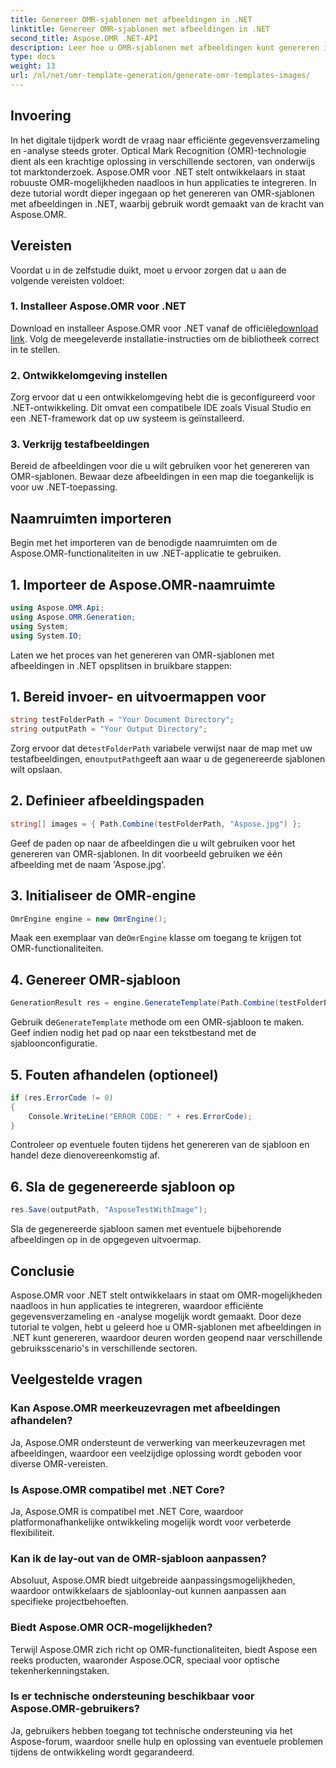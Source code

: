 ```yaml
---
title: Genereer OMR-sjablonen met afbeeldingen in .NET
linktitle: Genereer OMR-sjablonen met afbeeldingen in .NET
second_title: Aspose.OMR .NET-API
description: Leer hoe u OMR-sjablonen met afbeeldingen kunt genereren in .NET met behulp van Aspose.OMR voor efficiënte gegevensverzameling en -analyse. Begin vandaag!
type: docs
weight: 13
url: /nl/net/omr-template-generation/generate-omr-templates-images/
---
```

## Invoering
In het digitale tijdperk wordt de vraag naar efficiënte gegevensverzameling en -analyse steeds groter. Optical Mark Recognition (OMR)-technologie dient als een krachtige oplossing in verschillende sectoren, van onderwijs tot marktonderzoek. Aspose.OMR voor .NET stelt ontwikkelaars in staat robuuste OMR-mogelijkheden naadloos in hun applicaties te integreren. In deze tutorial wordt dieper ingegaan op het genereren van OMR-sjablonen met afbeeldingen in .NET, waarbij gebruik wordt gemaakt van de kracht van Aspose.OMR.
## Vereisten
Voordat u in de zelfstudie duikt, moet u ervoor zorgen dat u aan de volgende vereisten voldoet:
### 1. Installeer Aspose.OMR voor .NET
Download en installeer Aspose.OMR voor .NET vanaf de officiële[download link](https://releases.aspose.com/omr/net/). Volg de meegeleverde installatie-instructies om de bibliotheek correct in te stellen.
### 2. Ontwikkelomgeving instellen
Zorg ervoor dat u een ontwikkelomgeving hebt die is geconfigureerd voor .NET-ontwikkeling. Dit omvat een compatibele IDE zoals Visual Studio en een .NET-framework dat op uw systeem is geïnstalleerd.
### 3. Verkrijg testafbeeldingen
Bereid de afbeeldingen voor die u wilt gebruiken voor het genereren van OMR-sjablonen. Bewaar deze afbeeldingen in een map die toegankelijk is voor uw .NET-toepassing.
## Naamruimten importeren
Begin met het importeren van de benodigde naamruimten om de Aspose.OMR-functionaliteiten in uw .NET-applicatie te gebruiken.
## 1. Importeer de Aspose.OMR-naamruimte
```csharp
using Aspose.OMR.Api;
using Aspose.OMR.Generation;
using System;
using System.IO;
```
Laten we het proces van het genereren van OMR-sjablonen met afbeeldingen in .NET opsplitsen in bruikbare stappen:
## 1. Bereid invoer- en uitvoermappen voor
```csharp
string testFolderPath = "Your Document Directory";
string outputPath = "Your Output Directory";
```
 Zorg ervoor dat de`testFolderPath` variabele verwijst naar de map met uw testafbeeldingen, en`outputPath`geeft aan waar u de gegenereerde sjablonen wilt opslaan.
## 2. Definieer afbeeldingspaden
```csharp
string[] images = { Path.Combine(testFolderPath, "Aspose.jpg") };
```
Geef de paden op naar de afbeeldingen die u wilt gebruiken voor het genereren van OMR-sjablonen. In dit voorbeeld gebruiken we één afbeelding met de naam 'Aspose.jpg'.
## 3. Initialiseer de OMR-engine
```csharp
OmrEngine engine = new OmrEngine();
```
 Maak een exemplaar van de`OmrEngine` klasse om toegang te krijgen tot OMR-functionaliteiten.
## 4. Genereer OMR-sjabloon
```csharp
GenerationResult res = engine.GenerateTemplate(Path.Combine(testFolderPath, "AsposeTestWithImage.txt"), images);
```
 Gebruik de`GenerateTemplate` methode om een OMR-sjabloon te maken. Geef indien nodig het pad op naar een tekstbestand met de sjabloonconfiguratie.
## 5. Fouten afhandelen (optioneel)
```csharp
if (res.ErrorCode != 0)
{
    Console.WriteLine("ERROR CODE: " + res.ErrorCode);
}
```
Controleer op eventuele fouten tijdens het genereren van de sjabloon en handel deze dienovereenkomstig af.
## 6. Sla de gegenereerde sjabloon op
```csharp
res.Save(outputPath, "AsposeTestWithImage");
```
Sla de gegenereerde sjabloon samen met eventuele bijbehorende afbeeldingen op in de opgegeven uitvoermap.
## Conclusie
Aspose.OMR voor .NET stelt ontwikkelaars in staat om OMR-mogelijkheden naadloos in hun applicaties te integreren, waardoor efficiënte gegevensverzameling en -analyse mogelijk wordt gemaakt. Door deze tutorial te volgen, hebt u geleerd hoe u OMR-sjablonen met afbeeldingen in .NET kunt genereren, waardoor deuren worden geopend naar verschillende gebruiksscenario's in verschillende sectoren.
## Veelgestelde vragen
### Kan Aspose.OMR meerkeuzevragen met afbeeldingen afhandelen?
Ja, Aspose.OMR ondersteunt de verwerking van meerkeuzevragen met afbeeldingen, waardoor een veelzijdige oplossing wordt geboden voor diverse OMR-vereisten.
### Is Aspose.OMR compatibel met .NET Core?
Ja, Aspose.OMR is compatibel met .NET Core, waardoor platformonafhankelijke ontwikkeling mogelijk wordt voor verbeterde flexibiliteit.
### Kan ik de lay-out van de OMR-sjabloon aanpassen?
Absoluut, Aspose.OMR biedt uitgebreide aanpassingsmogelijkheden, waardoor ontwikkelaars de sjabloonlay-out kunnen aanpassen aan specifieke projectbehoeften.
### Biedt Aspose.OMR OCR-mogelijkheden?
Terwijl Aspose.OMR zich richt op OMR-functionaliteiten, biedt Aspose een reeks producten, waaronder Aspose.OCR, speciaal voor optische tekenherkenningstaken.
### Is er technische ondersteuning beschikbaar voor Aspose.OMR-gebruikers?
Ja, gebruikers hebben toegang tot technische ondersteuning via het Aspose-forum, waardoor snelle hulp en oplossing van eventuele problemen tijdens de ontwikkeling wordt gegarandeerd.